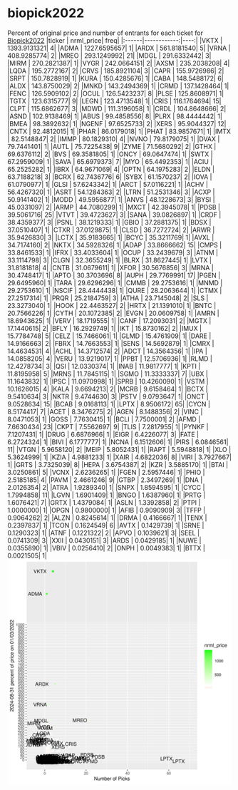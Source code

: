 # biopick2022
Percent of original price and number of entrants for each ticket for [Biopick2022](https://twitter.com/hashtag/Biopick2022)
|ticker |   nrml_price| freq|
|:------|------------:|----:|
|VKTX   | 1393.9131321|    4|
|ADMA   | 1227.6595657|    1|
|ARDX   |  561.8181540|    5|
|VRNA   |  408.9285774|    2|
|MREO   |  293.1249992|   21|
|MDGL   |  291.6332442|    3|
|MIRM   |  270.2821387|    1|
|VYGR   |  242.0664151|    2|
|AXSM   |  235.2038208|    4|
|LQDA   |  195.2772167|    2|
|CRVS   |  185.8921104|    3|
|CAPR   |  155.9726986|    2|
|SRPT   |  150.7828919|    1|
|KURA   |  150.4285676|    1|
|CABA   |  148.5488172|    6|
|ALDX   |  143.8750029|    2|
|MNKD   |  143.2494369|    1|
|CRMD   |  137.1428464|    1|
|FENC   |  126.5909102|    2|
|OCUL   |  126.5423237|    8|
|PLSE   |  125.8608971|    1|
|TGTX   |  123.6315777|    9|
|LEGN   |  123.4713548|    1|
|CRIS   |  116.1764694|   15|
|CLPT   |  115.6862677|    3|
|MDWD   |  111.3196058|    1|
|CRDL   |  104.8648666|    2|
|ASND   |  102.9138469|    1|
|ABUS   |   99.4858556|    8|
|PLRX   |   98.4444442|    1|
|BMEA   |   98.3892632|    1|
|NGENF  |   97.6525733|    2|
|XERS   |   95.9044327|   12|
|CNTX   |   92.4812015|    1|
|PHAR   |   86.0179018|    1|
|PHAT   |   83.9857671|    1|
|IMTX   |   82.5148847|    2|
|IMMP   |   80.1829310|    4|
|NVNO   |   79.8179075|    1|
|DVAX   |   79.7441401|    1|
|AUTL   |   75.7225438|    9|
|ZYME   |   71.5680292|    2|
|GTHX   |   69.6376112|    2|
|BVS    |   69.3581805|    1|
|ONCY   |   69.0647474|    1|
|SWTX   |   67.2959009|    1|
|SAVA   |   65.6979373|    7|
|MYO    |   65.4492353|    1|
|ACIU   |   65.2525282|    1|
|IBRX   |   64.9671069|    4|
|OPTN   |   64.1975283|    2|
|ELDN   |   63.7188218|    3|
|BCRX   |   62.7436776|    6|
|SYBX   |   61.1570237|    2|
|IOVA   |   61.0790977|    1|
|GLSI   |   57.6243342|    1|
|ARCT   |   57.0116221|    1|
|ACHV   |   56.4267320|    1|
|ASRT   |   54.1284363|    2|
|LTRN   |   51.2531346|    3|
|ACXP   |   50.9141402|    1|
|MODD   |   49.5956877|    1|
|ANVS   |   48.1228673|    3|
|BYSI   |   45.0331097|    2|
|ARMP   |   44.7080299|    1|
|MXCT   |   42.3945078|    1|
|PDSB   |   39.5061716|   25|
|VTVT   |   39.4723627|    3|
|SANA   |   39.0826897|    1|
|CRDF   |   38.4359377|    3|
|PSNL   |   38.1219333|    1|
|GBIO   |   37.2881375|    1|
|BDSX   |   37.0510407|    1|
|CTXR   |   37.0129875|    1|
|CLSD   |   36.7272724|    2|
|ARWR   |   35.9426830|    3|
|LCTX   |   35.9183665|    1|
|BCYC   |   35.3211769|    1|
|AVXL   |   34.7174160|    2|
|NKTX   |   34.5928326|    1|
|ADAP   |   33.8666662|   15|
|CMPS   |   33.8461533|    1|
|IFRX   |   33.4033604|    1|
|OCUP   |   33.2439679|    3|
|ATNM   |   33.1114798|    3|
|CLGN   |   32.3655249|    1|
|BLRX   |   31.8627445|    1|
|LVTX   |   31.8181818|    4|
|CNTB   |   31.0679611|    1|
|XFOR   |   30.5676856|    3|
|MRNA   |   30.4748417|    1|
|APTO   |   30.3703696|    8|
|AUPH   |   29.7769991|   17|
|PGEN   |   29.6495960|    1|
|TARA   |   29.6296296|    1|
|CMMB   |   29.2753616|    1|
|MNMD   |   29.2753610|    1|
|NSCIF  |   28.4444438|    1|
|QURE   |   28.2063644|    1|
|CTMX   |   27.2517314|    1|
|PRQR   |   25.2184759|    3|
|ATHA   |   23.7145048|    2|
|SLS    |   23.3273040|    1|
|HOOK   |   22.4463527|    2|
|HRTX   |   21.1391010|    1|
|BNTC   |   20.7566226|    1|
|CYTH   |   20.1072385|    2|
|EVGN   |   20.0609758|    1|
|AMRN   |   18.6943625|    1|
|VERV   |   18.1719555|    1|
|CANF   |   17.2093031|    2|
|MGTX   |   17.1440615|    2|
|BFLY   |   16.2929749|    1|
|IKT    |   15.8730162|    2|
|IMUX   |   15.7784748|    5|
|CELZ   |   15.7466061|    1|
|GLMD   |   15.4761909|    1|
|DARE   |   14.9166663|    2|
|FBRX   |   14.7663553|    1|
|SENS   |   14.5692879|    1|
|CMRX   |   14.4634531|    4|
|ACHL   |   14.3712574|    2|
|ADCT   |   14.3564356|    1|
|IPA    |   14.0858205|    4|
|VERU   |   13.9219017|    1|
|PPBT   |   12.5706936|    1|
|RLMD   |   12.4278734|    3|
|QSI    |   12.0330374|    1|
|INAB   |   11.9817777|    1|
|KPTI   |   11.8195958|    5|
|MRNS   |   11.7845115|    1|
|SGMO   |   11.3333337|    7|
|UBX    |   11.1643832|    1|
|IPSC   |   11.0970998|    1|
|SPRB   |   10.4260090|    1|
|VSTM   |   10.1626015|    4|
|KALA   |    9.6694213|    2|
|MCRB   |    9.6158464|    1|
|BCTX   |    9.5410634|    3|
|NKTR   |    9.4744630|    3|
|PSTV   |    9.0793647|    1|
|ONCT   |    9.0528634|   15|
|BCAB   |    9.0168113|    1|
|LPTX   |    8.9506172|   65|
|CYCN   |    8.5174417|    7|
|ACET   |    8.3476275|    2|
|AGEN   |    8.1488356|    2|
|VINC   |    8.0471053|    1|
|GOSS   |    7.7630415|    1|
|BCLI   |    7.7500001|    2|
|AFMD   |    7.6630434|   23|
|CKPT   |    7.5562697|    9|
|TLIS   |    7.2817955|    1|
|PYNKF  |    7.1207431|    1|
|DRUG   |    6.6876966|    1|
|EIGR   |    6.4226077|    3|
|FATE   |    6.2724324|    1|
|BIVI   |    6.1777777|    1|
|NCNA   |    6.1512606|    1|
|PIRS   |    6.0846561|   11|
|VTGN   |    5.9658120|    2|
|MEIP   |    5.8052431|    1|
|RAPT   |    5.5948818|    1|
|XLO    |    5.3624999|    1|
|KZIA   |    4.9881233|    1|
|XAIR   |    4.6822036|    8|
|VIRI   |    3.7927667|    1|
|GRTS   |    3.7325039|    8|
|HEPA   |    3.6754387|    2|
|KZR    |    3.5885170|    1|
|BTAI   |    3.0250861|    5|
|VCNX   |    2.6236265|    1|
|FGEN   |    2.5957446|    1|
|PHIO   |    2.5185185|    4|
|PAVM   |    2.4661246|    9|
|GTBP   |    2.3497269|    1|
|DNA    |    2.0126354|    2|
|ATRA   |    1.9289340|    1|
|SNPX   |    1.8594595|    1|
|CYCC   |    1.7994858|   11|
|LGVN   |    1.6901409|    1|
|BNGO   |    1.6387960|    1|
|PRTG   |    1.6076421|    7|
|GRTX   |    1.4379084|    1|
|ASLN   |    1.3392858|    2|
|PTPI   |    1.0000000|    1|
|OPGN   |    0.9800000|    1|
|AFIB   |    0.9090909|    3|
|TFFP   |    0.9064262|    2|
|ALZN   |    0.8245614|    1|
|DRMA   |    0.4166667|    1|
|TENX   |    0.2397837|    1|
|TCON   |    0.1624549|    6|
|AVTX   |    0.1429739|    1|
|SRNE   |    0.1290323|    1|
|ATNF   |    0.1221322|    2|
|APVO   |    0.1039621|    3|
|SEEL   |    0.0741309|    3|
|XXII   |    0.0430151|    3|
|ARDS   |    0.0429185|    1|
|NUWE   |    0.0355890|    1|
|VBIV   |    0.0256410|    2|
|ONPH   |    0.0049383|    1|
|BTTX   |    0.0021505|    1|
![retvspicks](biopicks.png?raw=true)
